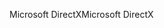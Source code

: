 <span data-ttu-id="63df0-101">Microsoft DirectX</span><span class="sxs-lookup"><span data-stu-id="63df0-101">Microsoft DirectX</span></span>